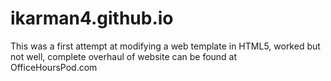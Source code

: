 # ikarman4.github.io

This was a first attempt at modifying a web template in HTML5, worked but not well, complete overhaul of website can be found at OfficeHoursPod.com 
